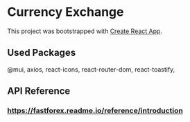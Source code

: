 # Currency Exchange

This project was bootstrapped with [Create React App](https://github.com/facebook/create-react-app).


## Used Packages
@mui,
axios,
react-icons,
react-router-dom,
react-toastify,

## API Reference
### https://fastforex.readme.io/reference/introduction

